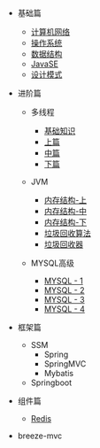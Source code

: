 - 基础篇
  - [计算机网络](./docs/计算机网络/计算机网络.md)
  - [操作系统](./docs/操作系统/操作系统.md)
  - [数据结构](./docs/数据结构/数据结构.md)
  - [JavaSE](./docs/JAVASE/JAVASE.md)
  - [设计模式](./docs/设计模式/设计模式.md)

- 进阶篇
  - 多线程
    - [基础知识](./docs/多线程/多线程基础知识.md)
    - [上篇](./docs/多线程/多线程-上篇.md)
    - [中篇](./docs/多线程/多线程-中篇.md)
    - [下篇](./docs/多线程/多线程-下篇.md)
  - JVM
    - [内存结构-上](./docs/JVM/JVM-1.md)
    - [内存结构-中](./docs/JVM/JVM-2.md)
    - [内存结构-下](./docs/JVM/JVM-3.md)
    - [垃圾回收算法](./docs/JVM/JVM-4.md)
    - [垃圾回收器](./docs/JVM/JVM-5.md)

  - MYSQL高级
    - [MYSQL - 1](./docs/MYSQL/MYSQL-1.md)
    - [MYSQL - 2](./docs/MYSQL/MYSQL-2.md)
    - [MYSQL - 3](./docs/MYSQL/MYSQL-3.md)
    - [MYSQL - 4](./docs/MYSQL/MYSQL-4.md)

- 框架篇

  - SSM
    - Spring
    - SpringMVC
    - Mybatis
  - Springboot

- 组件篇

  - [Redis](./docs/REDIS/REDIS.md)

- breeze-mvc

